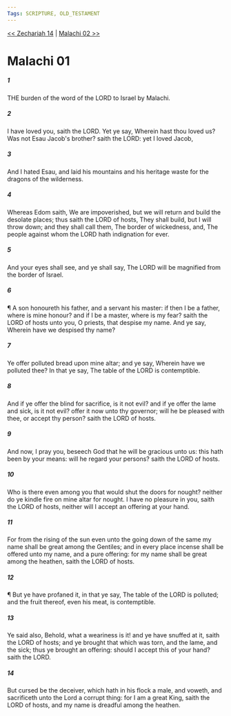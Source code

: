 ```yaml
---
Tags: SCRIPTURE, OLD_TESTAMENT
---
```


[<< Zechariah 14](OLD_TESTAMENT/38_Zechariah/Zechariah_14.md) | [Malachi 02 >>](OLD_TESTAMENT/39_Malachi/Malachi_02.md)

# Malachi 01

##### 1
 THE burden of the word of the LORD to Israel by Malachi.
##### 2
 I have loved you, saith the LORD.  Yet ye say, Wherein hast thou loved us?  Was not Esau Jacob's brother?  saith the LORD: yet I loved Jacob,
##### 3
 And I hated Esau, and laid his mountains and his heritage waste for the dragons of the wilderness.
##### 4
 Whereas Edom saith, We are impoverished, but we will return and build the desolate places; thus saith the LORD of hosts, They shall build, but I will throw down; and they shall call them, The border of wickedness, and, The people against whom the LORD hath indignation for ever.
##### 5
 And your eyes shall see, and ye shall say, The LORD will be magnified from the border of Israel.
##### 6
 ¶ A son honoureth his father, and a servant his master: if then I be a father, where is mine honour?  and if I be a master, where is my fear?  saith the LORD of hosts unto you, O priests, that despise my name.  And ye say, Wherein have we despised thy name?
##### 7
 Ye offer polluted bread upon mine altar; and ye say, Wherein have we polluted thee?  In that ye say, The table of the LORD is contemptible.
##### 8
 And if ye offer the blind for sacrifice, is it not evil?  and if ye offer the lame and sick, is it not evil?  offer it now unto thy governor; will he be pleased with thee, or accept thy person?  saith the LORD of hosts.
##### 9
 And now, I pray you, beseech God that he will be gracious unto us: this hath been by your means: will he regard your persons?  saith the LORD of hosts.
##### 10
 Who is there even among you that would shut the doors for nought?  neither do ye kindle fire on mine altar for nought.  I have no pleasure in you, saith the LORD of hosts, neither will I accept an offering at your hand.
##### 11
 For from the rising of the sun even unto the going down of the same my name shall be great among the Gentiles; and in every place incense shall be offered unto my name, and a pure offering: for my name shall be great among the heathen, saith the LORD of hosts.
##### 12
 ¶ But ye have profaned it, in that ye say, The table of the LORD is polluted; and the fruit thereof, even his meat, is contemptible.
##### 13
 Ye said also, Behold, what a weariness is it!  and ye have snuffed at it, saith the LORD of hosts; and ye brought that which was torn, and the lame, and the sick; thus ye brought an offering: should I accept this of your hand?  saith the LORD.
##### 14
 But cursed be the deceiver, which hath in his flock a male, and voweth, and sacrificeth unto the Lord a corrupt thing: for I am a great King, saith the LORD of hosts, and my name is dreadful among the heathen.
